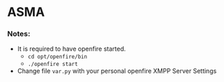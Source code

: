 # ASMA

### Notes:
- It is required to have openfire started.
  - `cd opt/openfire/bin`
  - `./openfire start`
- Change file `var.py` with your personal openfire XMPP Server Settings
